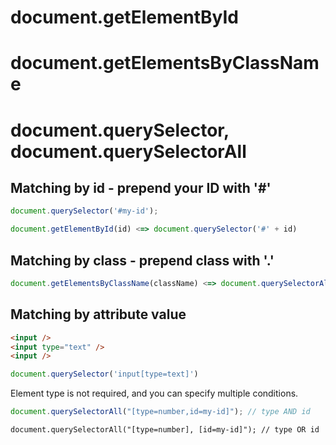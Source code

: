 # document.getElementById

# document.getElementsByClassName

# document.querySelector, document.querySelectorAll

## Matching by id - prepend your ID with '#'
```javascript
document.querySelector('#my-id');
```

```javascript
document.getElementById(id) <=> document.querySelector('#' + id)
```

## Matching by class - prepend class with '.'

```javascript
document.getElementsByClassName(className) <=> document.querySelectorAll('.' + className)
```

## Matching by attribute value

```html
<input />
<input type="text" />
<input />
```

```javascript
document.querySelector('input[type=text]')
```

Element type is not required, and you can specify multiple conditions.

```javascript
document.querySelectorAll("[type=number,id=my-id]"); // type AND id
```

```
document.querySelectorAll("[type=number], [id=my-id]"); // type OR id
```
